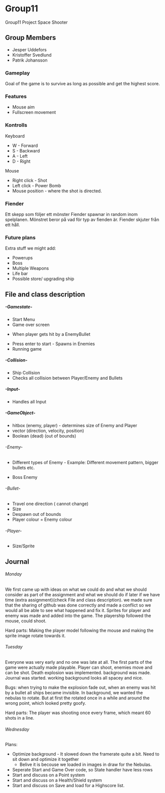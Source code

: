 # Group11
Group11 Project Space Shooter
## Group Members
+ Jesper Uddefors
+ Kristoffer Svedlund
+ Patrik Johansson


### Gameplay
Goal of the game is to survive as long as possible and get the highest score.

### Features
+ Mouse aim
+ Fullscreen movement


### Kontrolls
Keyboard
+ W - Forward
+ S - Backward
+ A - Left
+ D - Right

Mouse
+ Right click - Shot
+ Left click - Power Bomb
+ Mouse position - where the shot is directed.

### Fiender
Ett skepp som följer ett mönster Fiender spawnar in random inom spelplanen. Mönstret beror på vad för typ av fienden är.
 Fiender skjuter från ett håll.

### Future plans
Extra stuff we might add:
+ Powerups
+ Boss
+ Multiple Weapons
+ Life bar
+ Possible store/ upgrading ship

## File and class description

##### -Gamestate-
  + Start Menu
  + Game over screen
   - When player gets hit by a EnemyBullet
  + Press enter to start - Spawns in Enemies
  + Running game

##### -Collision-
  + Ship Collision
  + Checks all collision between Player/Enemy and Bullets

##### -Input-
  + Handles all Input

##### -GameObject-
  + hitbox (enemy, player) - determines size of Enemy and Player
  + vector (direction, velocity, position)
  + Boolean (dead) (out of bounds)

###### -Enemy-
  + Different types of Enemy - Example: Different movement pattern, bigger bullets etc.
   - Boss Enemy

###### -Bullet-
  + Travel one direction ( cannot change)
  + Size
  + Despawn out of bounds
  + Player colour \= Enemy colour


###### -Player-
  + Size/Sprite


## Journal

###### Monday
We first came up with ideas on what we could do and what we should consider as part of the assignment and what we should do if later if we have time (extra assignment)(check File and class description).
we made sure that the sharing of github was done correctly and made a conflict so we would all be able to see what happened and fix it.
Sprites for player and enemy was made and added into the game. The playership followed the mouse, could shoot.

Hard parts:  Making the player model following the mouse and making the sprite image rotate towards it.  

###### Tuesday
Everyone was very early and no one was late at all.
The first parts of the game were actually made playable. Player can shoot, enemies move and can be shot. Death explosion was implemented. background was made. Journal was started. working background looks all spacey and nice.

Bugs: when trying to make the explosion fade out, when an enemy was hit by a bullet all ships became invisible.
In background, we wanted the nebulas to rotate. But at first the rotated once in a while and around the wrong point, which looked pretty goofy.

Hard parts: The player was shooting once every frame, which meant 60 shots in a line.

###### Wednesday
Plans:
+ Optimize background - It slowed down the framerate quite a bit. Need to sit down and optimize it together
  + Belive it is becouse we loaded in images in draw for the Nebulas.
+ Seperate Start and Game Over code, so State handler have less rows
+ Start and discuss on a Point system
+ Start and discuss on a Health/Shield system
+ Start and discuss on Save and load for a Highscore list.
